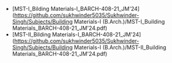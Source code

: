 - [MST-I_Bilding Materials-I_BARCH-408-21_JM'24](https://github.com/sukhwinder5035/Sukhwinder-Singh/Subjects/Building Materials-I (B.Arch.)/MST-I_Building Materials_BARCH-408-21_JM'24.pdf)
- [MST-II_Bilding Materials-I_BARCH-408-21_JM'24](https://github.com/sukhwinder5035/Sukhwinder-Singh/Subjects/Building Materials-I (B.Arch.)/MST-II_Building Materials_BARCH-408-21_JM'24.pdf)
